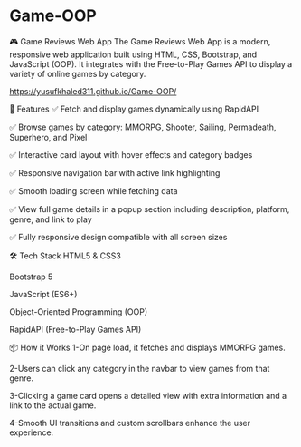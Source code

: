 # Game-OOP
🎮 Game Reviews Web App The Game Reviews Web App is a modern, responsive web application built using HTML, CSS, Bootstrap, and JavaScript (OOP). It integrates with the Free-to-Play Games API to display a variety of online games by category.


https://yusufkhaled311.github.io/Game-OOP/


🚀 Features
✅ Fetch and display games dynamically using RapidAPI

✅ Browse games by category: MMORPG, Shooter, Sailing, Permadeath, Superhero, and Pixel

✅ Interactive card layout with hover effects and category badges

✅ Responsive navigation bar with active link highlighting

✅ Smooth loading screen while fetching data

✅ View full game details in a popup section including description, platform, genre, and link to play

✅ Fully responsive design compatible with all screen sizes

🛠️ Tech Stack
HTML5 & CSS3

Bootstrap 5

JavaScript (ES6+)

Object-Oriented Programming (OOP)

RapidAPI (Free-to-Play Games API)

📦 How it Works
1-On page load, it fetches and displays MMORPG games.

2-Users can click any category in the navbar to view games from that genre.

3-Clicking a game card opens a detailed view with extra information and a link to the actual game.

4-Smooth UI transitions and custom scrollbars enhance the user experience.

